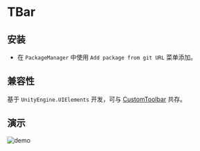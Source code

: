 # TBar
## 安装
- 在 `PackageManager` 中使用 `Add package from git URL` 菜单添加。
## 兼容性
基于 `UnityEngine.UIElements` 开发，可与 [CustomToolbar](https://github.com/smkplus/CustomToolbar) 共存。

## 演示
![demo](https://ice.frostsky.com/2024/11/15/1632b43df932e4663887892fb93c4ea5.gif)

